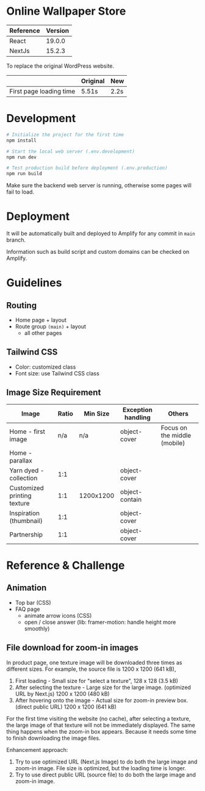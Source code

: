 # Online Wallpaper Store

| Reference | Version |
|-----------|---------|
| React     | 19.0.0  |
| NextJs    | 15.2.3  |

To replace the original WordPress website.

|                         | Original | New   |
|-------------------------|----------|-------|
| First page loading time | 5.51s    | 2.2s  |

# Development

```sh
# Initialize the project for the first time
npm install

# Start the local web server (.env.development)
npm run dev

# Test production build before deployment (.env.production)
npm run build
```

Make sure the backend web server is running, otherwise some pages will fail to load.

# Deployment

It will be automatically built and deployed to Amplify for any commit in `main` branch.

Information such as build script and custom domains can be checked on Amplify.

# Guidelines

## Routing

- Home page + layout
- Route group `(main)` + layout
  - all other pages

## Tailwind CSS

- Color: customized class
- Font size: use Tailwind CSS class

## Image Size Requirement

| Image                       | Ratio | Min Size  | Exception handling | Others                       |
|-----------------------------|-------|-----------|--------------------|------------------------------|
| Home - first image          | n/a   | n/a       | object-cover       | Focus on the middle (mobile) |
| Home - parallax             |
| Yarn dyed - collection      | 1:1   |           | object-cover       |
| Customized printing texture | 1:1   | 1200x1200 | object-contain     |
| Inspiration (thumbnail)     | 1:1   |           | object-cover       |
| Partnership                 | 1:1   |           | object-cover       |

# Reference & Challenge

## Animation

- Top bar (CSS)
- FAQ page
  - animate arrow icons (CSS)
  - open / close answer (lib: framer-motion: handle height more smoothly)

## File download for zoom-in images

In product page, one texture image will be downloaded three times as different sizes. For example, the source file is 1200 x 1200 (641 kB),

1. First loading - Small size for "select a texture", 128 x 128 (3.5 kB)
2. After selecting the texture - Large size for the large image. (optimized URL by Next.js) 1200 x 1200 (480 kB)
3. After hovering onto the image - Actual size for zoom-in preview box. (direct public URL) 1200 x 1200 (641 kB)

For the first time visiting the website (no cache), after selecting a texture, the large image of that texture will not be immediately displayed. The same thing happens when the zoom-in box appears. Because it needs some time to finish downloading the image files.

Enhancement approach:

1. Try to use optimized URL (Next.js Image) to do both the large image and zoom-in image. File size is optimized, but the loading time is longer.
2. Try to use direct public URL (source file) to do both the large image and zoom-in image.